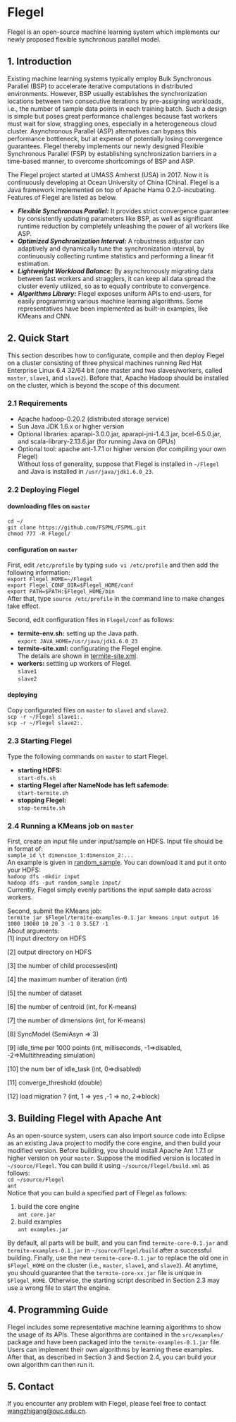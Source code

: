 # Flegel
Flegel is an open-source machine learning system which implements our newly proposed flexible synchronous parallel model.

## 1. Introduction
Existing machine learning systems typically employ Bulk Synchronous Parallel (BSP) to accelerate iterative computations in distributed environments. However, BSP usually establishes the synchronization locations between two consecutive iterations by pre-assigning workloads, i.e., the number of sample data points in each training batch. Such a design is simple but poses great performance challenges because fast workers must wait for slow, straggling ones, especially in a heterogeneous cloud cluster. Asynchronous Parallel (ASP) alternatives can bypass this performance bottleneck, but at expense of potentially losing convergence guarantees. Flegel thereby implements our newly designed Flexible Synchronous Parallel (FSP) by establishing synchronization barriers in a time-based manner, to overcome shortcomings of BSP and ASP. 

The Flegel project started at UMASS Amherst (USA) in 2017. Now it is continuously developing at Ocean University of China (China). Flegel is a Java framework implemented on top of Apache Hama 0.2.0-incubating. Features of Flegel are listed as below.

* ___Flexible Synchronous Parallel:___ It provides strict convergence guarantee by consistently updating parameters like BSP, as well as significant runtime reduction by completely unleashing the power of all workers like ASP.    
* ___Optimized Synchronization Interval:___ A robustness adjustor can adaptively and dynamically tune the synchronization interval, by continuously collecting runtime statistics and performing a linear fit estimation.     
* ___Lightweight Workload Balance:___ By asynchronously migrating data between fast workers and stragglers, it can keep all data spread the cluster evenly utilized, so as to equally contribute to convergence.     
* ___Algorithms Library:___ Flegel exposes uniform APIs to end-users, for easily programming various machine learning algorithms. Some representatives have been implemented as built-in examples, like KMeans and CNN.

## 2. Quick Start
This section describes how to configurate, compile and then deploy Flegel on a cluster consisting of three physical machines running Red Hat Enterprise Linux 6.4 32/64 bit (one master and two slaves/workers, called `master`, `slave1`, and `slave2`). Before that, Apache Hadoop should be installed on the cluster, which is beyond the scope of this document. 

### 2.1 Requirements
* Apache hadoop-0.20.2 (distributed storage service)  
* Sun Java JDK 1.6.x or higher version   
* Optional libraries: aparapi-3.0.0.jar, aparapi-jni-1.4.3.jar, bcel-6.5.0.jar, and scala-library-2.13.6.jar (for running Java on GPUs)   
* Optional tool: apache ant-1.7.1 or higher version (for compiling your own Flegel)     
Without loss of generality, suppose that Flegel is installed in `~/Flegel` and Java is installed in `/usr/java/jdk1.6.0_23`.

### 2.2 Deploying Flegel   
#### downloading files on `master`  
`cd ~/`  
`git clone https://github.com/FSPML/FSPML.git`  
`chmod 777 -R Flegel/`

#### configuration on `master`  
First, edit `/etc/profile` by typing `sudo vi /etc/profile` and then add the following information:  
`export Flegel_HOME=~/Flegel`   
`export Flegel_CONF_DIR=$Flegel_HOME/conf`  
`export PATH=$PATH:$Flegel_HOME/bin`  
After that, type `source /etc/profile` in the command line to make changes take effect.  

Second, edit configuration files in `Flegel/conf` as follows:  
* __termite-env.sh:__ setting up the Java path.  
`export JAVA_HOME=/usr/java/jdk1.6.0_23`  
* __termite-site.xml:__ configurating the Flegel engine.  
The details are shown in [termite-site.xml](https://github.com/FSPML/FSPML/conf/termite-site.xml).   
* __workers:__ settting up workers of Flegel.  
`slave1`  
`slave2`  

#### deploying  
Copy configurated files on `master` to `slave1` and `slave2`.  
`scp -r ~/Flegel slave1:.`  
`scp -r ~/Flegel slave2:.`  

### 2.3 Starting Flegel  
Type the following commands on `master` to start Flegel.  
* __starting HDFS:__  
`start-dfs.sh`  
* __starting Flegel after NameNode has left safemode:__  
`start-termite.sh`  
* __stopping Flegel:__  
`stop-termite.sh`  

### 2.4 Running a KMeans job on `master`  
First, create an input file under input/sample on HDFS. Input file should be in format of:  
`sample_id \t dimension_1:dimension_2:...`  
An example is given in [random_sample](https://github.com/FSPML/FSPML/random_sample). You can download it and put it onto your HDFS:  
`hadoop dfs -mkdir input`  
`hadoop dfs -put random_sample input/`  
Currently, Flegel simply evenly partitions the input sample data across workers.   

Second, submit the KMeans job:   
`termite jar $Flegel/termite-examples-0.1.jar kmeans input output 16 1000 10000 10 20 3 -1 0 3.5E7 -1`  
About arguments:  
[1] input directory on HDFS

[2] output directory on HDFS

[3] the number of child processes(int)

[4] the maximum number of iteration (int)

[5] the number of dataset

[6] the number of centroid (int, for K-means)

[7] the number of dimensions (int, for K-means)

[8] SyncModel (SemiAsyn => 3)

[9] idle_time per 1000 points (int, milliseconds, -1=>disabled, -2=>Multithreading simulation)

[10] the num ber of idle_task (int, 0=>disabled)

[11] converge_threshold (double)

[12] load migration ? (int, 1 => yes ,-1 => no, 2=>block)

## 3. Building Flegel with Apache Ant  
As an open-source system, users can also import source code into Eclipse as an existing Java project to modify the core engine, and then build your modified version. Before building, you should install Apache Ant 1.7.1 or higher version on your `master`. Suppose the modified version is located in `~/source/Flegel`.  You can build it using `~/source/Flegel/build.xml` as follows:  
`cd ~/source/Flegel`  
`ant`  
Notice that you can build a specified part of Flegel as follows:  
1) build the core engine  
`ant core.jar`  
2) build examples  
`ant examples.jar`   

By default, all parts will be built, and you can find `termite-core-0.1.jar` and `termite-examples-0.1.jar` in `~/source/Flegel/build` after a successful building. Finally, use the new `termite-core-0.1.jar` to replace the old one in `$Flegel_HOME` on the cluster (i.e., `master`, `slave1`, and `slave2`). At anytime, you should guarantee that the  `termite-core-xx.jar` file is unique in `$Flegel_HOME`. Otherwise, the starting script described in Section 2.3 may use a wrong file to start the engine.  

## 4. Programming Guide
Flegel includes some representative machine learning algorithms to show the usage of its APIs. These algorithms are contained in the `src/examples/` package and have been packaged into the `termite-examples-0.1.jar` file. Users can implement their own algorithms by learning these examples. After that, as described in Section 3 and Section 2.4, you can build your own algorithm can then run it.

## 5. Contact  
If you encounter any problem with Flegel, please feel free to contact wangzhigang@ouc.edu.cn.

